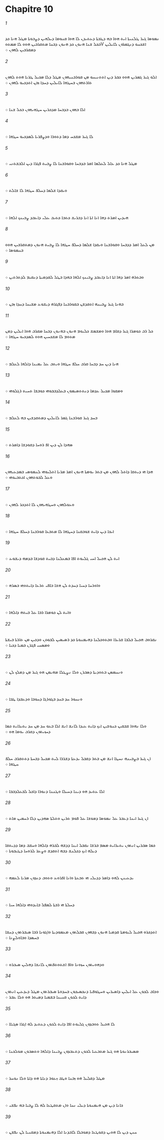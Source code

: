 # Chapitre 10

###### 1
ܢܡܘܤܐ ܓܝܪ ܛܠܢܝܬܐ ܐܝܬ ܗܘܐ ܒܗ ܕܛܒܬܐ ܕܥܬܝܕܢ ܠܐ ܗܘܐ ܩܢܘܡܐ ܕܝܠܗܝܢ ܕܨܒܘܬܐ ܡܛܠ ܗܢܐ ܟܕ ܒܟܠ ܫܢܐ ܗܢܘܢ ܟܕ ܗܢܘܢ ܕܒܚܐ ܡܬܩܪܒܝܢ ܗܘܘ ܠܐ ܡܡܬܘV ܐܫܟܚܘ ܕܢܓܡܪܘܢ ܠܐܝܠܝܢ ܕܡܩܪܒܝܢ ܠܗܘܢ ܀
###### 2
ܐܠܘ ܓܝܪ ܓܡܪܝܢ ܗܘܘ ܟܒܪ ܕܝܢ ܐܬܬܢܝܚܘ ܡܢ ܩܘܪܒܢܝܗܘܢ ܡܛܠ ܕܠܐ ܡܟܝܠ ܛܪܝܐ ܗܘܬ ܠܗܘܢ ܬܐܪܬܗܘܢ ܒܚܛܗܐ ܠܐܝܠܝܢ ܕܚܕܐ ܙܒܢ ܐܬܕܟܝܘ ܠܗܘܢ ܀
###### 3
ܐܠܐ ܒܗܘܢ ܒܕܒܚܐ ܡܕܟܪܝܢ ܚܛܗܝܗܘܢ ܒܟܠ ܫܢܐ ܀
###### 4
ܠܐ ܓܝܪ ܡܫܟܚ ܕܡܐ ܕܬܘܪܐ ܘܕܨܦܪܝܐ ܠܡܕܟܝܘ ܚܛܗܐ ܀
###### 5
ܡܛܠ ܗܢܐ ܟܕ ܥܐܠ ܠܥܠܡܐ ܐܡܪ ܒܕܒܚܐ ܘܩܘܪܒܢܐ ܠܐ ܨܒܝܬ ܦܓܪܐ ܕܝܢ ܐܠܒܫܬܢܝ ܀
###### 6
ܘܝܩܕܐ ܫܠܡܐ ܕܚܠܦ ܚܛܗܐ ܠܐ ܫܐܠܬ ܀
###### 7
ܗܝܕܝܢ ܐܡܪܬ ܕܗܐ ܐܢܐ ܐܬܐ ܐܢܐ ܕܒܪܝܫ ܟܬܒܐ ܟܬܝܒ ܥܠܝ ܕܐܥܒܕ ܨܒܝܢܟ ܐܠܗܐ ܀
###### 8
ܡܢ ܠܥܠ ܐܡܪ ܕܕܒܚܐ ܘܩܘܪܒܢܐ ܘܝܩܕܐ ܫܠܡܐ ܕܚܠܦ ܚܛܗܐ ܠܐ ܨܒܝܬ ܗܢܘܢ ܕܡܬܩܪܒܝܢ ܗܘܘ ܒܢܡܘܤܐ ܀
###### 9
ܘܒܬܪܗ ܐܡܪ ܕܗܐ ܐܬܐ ܐܢܐ ܕܐܥܒܕ ܨܒܝܢܟ ܐܠܗܐ ܒܗܕܐ ܒܛܠ ܠܩܕܡܝܬܐ ܕܢܩܝܡ ܠܕܬܪܬܝܢ ܀
###### 10
ܒܗܢܐ ܓܝܪ ܨܒܝܢܗ ܐܬܩܕܫܢ ܒܩܘܪܒܢܐ ܕܦܓܪܗ ܕܝܫܘܥ ܡܫܝܚܐ ܕܚܕܐ ܙܒܢ ܀
###### 11
ܟܠ ܪܒ ܟܘܡܪܐ ܓܝܪ ܕܩܐܡ ܗܘܐ ܘܡܫܡܫ ܟܠܝܘܡ ܗܢܘܢ ܒܗܢܘܢ ܕܒܚܐ ܡܩܪܒ ܗܘܐ ܐܝܠܝܢ ܕܡܢ ܡܬܘܡ ܠܐ ܡܫܟܚܝܢ ܗܘܘ ܠܡܕܟܝܘ ܚܛܗܐ ܀
###### 12
ܗܢܐ ܕܝܢ ܚܕ ܕܒܚܐ ܩܪܒ ܚܠܦ ܚܛܗܐ ܘܝܬܒ ܥܠ ܝܡܝܢܐ ܕܐܠܗܐ ܠܥܠܡ ܀
###### 13
ܘܡܩܘܐ ܡܟܝܠ ܥܕܡܐ ܕܢܬܬܤܝܡܘܢ ܒܥܠܕܒܒܘܗܝ ܟܘܒܫܐ ܬܚܝܬ ܪܓܠܘܗܝ ܀
###### 14
ܒܚܕ ܓܝܪ ܩܘܪܒܢܐ ܓܡܪ ܠܐܝܠܝܢ ܕܡܬܩܕܫܝܢ ܒܗ ܠܥܠܡ ܀
###### 15
ܤܗܕܐ ܠܢ ܕܝܢ ܐܦ ܪܘܚܐ ܕܩܘܕܫܐ ܕܐܡܪܬ ܀
###### 16
ܗܕܐ ܗܝ ܕܝܬܩܐ ܕܐܬܠ ܠܗܘܢ ܡܢ ܒܬܪ ܝܘܡܬܐ ܗܢܘܢ ܐܡܪ ܡܪܝܐ ܐܬܠܝܘܗܝ ܠܢܡܘܤܝ ܒܡܕܥܝܗܘܢ ܘܥܠ ܠܒܘܬܗܘܢ ܐܟܬܒܝܘܗܝ ܀
###### 17
ܘܥܘܠܗܘܢ ܘܚܛܗܝܗܘܢ ܠܐ ܐܬܕܟܪ ܠܗܘܢ ܀
###### 18
ܐܝܟܐ ܕܝܢ ܕܐܝܬ ܫܘܒܩܢܐ ܕܚܛܗܐ ܠܐ ܡܬܒܥܐ ܩܘܪܒܢܐ ܕܚܠܦ ܚܛܗܐ ܀
###### 19
ܐܝܬ ܠܢ ܗܟܝܠ ܐܚܝ ܓܠܝܘܬ ܐܦܐ ܒܡܥܠܢܐ ܕܒܝܬ ܩܘܕܫܐ ܒܕܡܗ ܕܝܫܘܥ ܀
###### 20
ܘܐܘܪܚܐ ܕܚܝܐ ܕܚܕܬ ܠܢ ܗܫܐ ܒܐܦܝ ܬܪܥܐ ܕܐܝܬܘܗܝ ܒܤܪܗ ܀
###### 21
ܘܐܝܬ ܠܢ ܟܘܡܪܐ ܪܒܐ ܥܠ ܒܝܬܗ ܕܐܠܗܐ ܀
###### 22
ܢܩܪܘܒ ܗܟܝܠ ܒܠܒܐ ܫܪܝܪܐ ܘܒܬܘܟܠܢܐ ܕܗܝܡܢܘܬܐ ܟܕ ܪܤܝܤܝܢ ܠܒܘܬܢ ܘܕܟܝܢ ܡܢ ܬܐܪܬܐ ܒܝܫܬܐ ܘܡܤܚܝ ܦܓܪܢ ܒܡܝܐ ܕܟܝܐ ܀
###### 23
ܘܢܚܡܤܢ ܒܬܘܕܝܬܐ ܕܤܒܪܢ ܘܠܐ ܢܨܛܠܐ ܡܗܝܡܢ ܗܘ ܓܝܪ ܡܢ ܕܡܠܟ ܠܢ ܀
###### 24
ܘܢܚܘܪ ܚܕ ܒܚܕ ܒܓܘܪܓܐ ܕܚܘܒܐ ܘܕܥܒܕܐ ܛܒܐ ܀
###### 25
ܘܠܐ ܢܗܘܐ ܫܒܩܝܢ ܟܢܘܫܝܢ ܐܝܟ ܕܐܝܬ ܥܝܕܐ ܠܐܢܫ ܐܢܫ ܐܠܐ ܒܥܘ ܚܕ ܡܢ ܚܕ ܝܬܝܪܐܝܬ ܟܡܐ ܕܚܙܝܬܘܢ ܕܩܪܒ ܝܘܡܐ ܗܘ ܀
###### 26
ܐܢ ܓܝܪ ܒܨܒܝܢܗ ܢܚܛܐ ܐܢܫ ܡܢ ܒܬܪ ܕܩܒܠ ܝܕܥܬܐ ܕܫܪܪܐ ܠܝܬ ܡܟܝܠ ܕܒܚܬܐ ܕܬܬܩܪܒ ܚܠܦ ܚܛܗܐ ܀
###### 27
ܐܠܐ ܥܬܝܕ ܗܘ ܕܝܢܐ ܕܚܝܠܐ ܘܛܢܢܐ ܕܢܘܪܐ ܕܐܟܠ ܠܒܥܠܕܒܒܐ ܀
###### 28
ܐܢ ܓܝܪ ܐܝܢܐ ܕܥܒܪ ܥܠ ܢܡܘܤܐ ܕܡܘܫܐ ܥܠ ܦܘܡ ܬܪܝܢ ܘܬܠܬܐ ܤܗܕܝܢ ܕܠܐ ܪܚܡܝܢ ܡܐܬ ܀
###### 29
ܟܡܐ ܤܒܪܝܢ ܐܢܬܘܢ ܝܬܝܪܐܝܬ ܡܤܡ ܒܪܫܐ ܢܩܒܠ ܐܝܢܐ ܕܕܫܗ ܠܒܪܗ ܕܐܠܗܐ ܘܚܫܒ ܕܡܐ ܕܕܝܬܩܐ ܕܝܠܗ ܐܝܟ ܕܟܠܢܫ ܕܒܗ ܐܬܩܕܫ ܘܨܥܪ ܠܪܘܚܐ ܕܛܝܒܘܬܐ ܀
###### 30
ܝܕܥܝܢܢ ܠܗܘ ܕܐܡܪ ܕܕܝܠܝ ܗܝ ܬܒܥܬܐ ܘܐܢܐ ܐܦܪܘܥ ܘܬܘܒ ܕܢܕܘܢ ܡܪܝܐ ܠܥܡܗ ܀
###### 31
ܕܚܠܬܐ ܗܝ ܪܒܬܐ ܠܡܦܠ ܒܐܝܕܘܗܝ ܕܐܠܗܐ ܚܝܐ ܀
###### 32
ܐܬܕܟܪܘ ܗܟܝܠ ܠܝܘܡܬܐ ܩܕܡܝܐ ܗܢܘܢ ܕܒܗܘܢ ܩܒܠܬܘܢ ܡܥܡܘܕܝܬܐ ܘܐܓܘܢܐ ܪܒܐ ܤܝܒܪܬܘܢ ܕܚܫܐ ܒܚܤܕܐ ܘܒܐܘܠܨܢܐ ܀
###### 33
ܘܕܗܘܝܬܘܢ ܚܙܘܢܐ ܘܐܦ ܐܫܬܘܬܦܬܘܢ ܠܐܢܫܐ ܕܗܠܝܢ ܤܝܒܪܘ ܀
###### 34
ܘܟܐܒ ܠܟܘܢ ܥܠ ܐܝܠܝܢ ܕܐܤܝܪܝܢ ܘܚܛܘܦܝܐ ܕܢܟܤܝܟܘܢ ܒܚܕܘܬܐ ܤܝܒܪܬܘܢ ܡܛܠ ܕܝܕܥܝܢ ܐܢܬܘܢ ܕܐܝܬ ܠܟܘܢ ܩܢܝܢܐ ܒܫܡܝܐ ܕܡܝܬܪ ܗܘ ܘܠܐ ܥܒܪ ܀
###### 35
ܠܐ ܗܟܝܠ ܬܘܒܕܘܢ ܓܠܝܘܬ ܐܦܐ ܕܐܝܬ ܠܟܘܢ ܕܥܬܝܕ ܠܗ ܐܓܪܐ ܤܓܝܐܐ ܀
###### 36
ܡܤܝܒܪܢܘܬܐ ܗܘ ܓܝܪ ܡܬܒܥܝܐ ܠܟܘܢ ܕܬܥܒܕܘܢ ܨܒܝܢܐ ܕܐܠܗܐ ܘܬܤܒܘܢ ܡܘܠܟܢܐ ܀
###### 37
ܡܛܠ ܕܩܠܝܠ ܗܘ ܙܒܢܐ ܘܛܒ ܙܥܘܪ ܕܢܐܬܐ ܗܘ ܕܐܬܐ ܘܠܐ ܢܘܚܪ ܀
###### 38
ܟܐܢܐ ܕܝܢ ܡܢ ܗܝܡܢܘܬܐ ܕܝܠܝ ܢܚܐ ܘܐܢ ܡܬܩܛܥܐ ܠܗ ܠܐ ܨܒܝܐ ܒܗ ܢܦܫܝ ܀
###### 39
ܚܢܢ ܕܝܢ ܠܐ ܗܘܝܢ ܕܩܘܛܥܐ ܕܡܘܒܠܐ ܠܐܒܕܢܐ ܐܠܐ ܕܗܝܡܢܘܬܐ ܕܡܩܢܝܐ ܠܢ ܢܦܫܢ ܀
